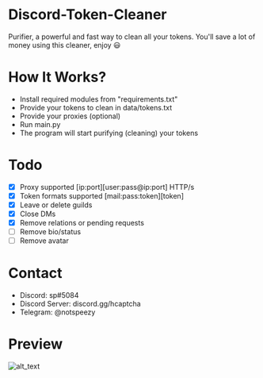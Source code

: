 # Discord-Token-Cleaner
Purifier, a powerful and fast way to clean all your tokens. You'll save a lot of money using this cleaner, enjoy ‎😃
# How It Works?
- Install required modules from "requirements.txt"
- Provide your tokens to clean in data/tokens.txt
- Provide your proxies (optional)
- Run main.py
- The program will start purifying (cleaning) your tokens
# Todo
- [x] Proxy supported [ip:port][user:pass@ip:port] HTTP/s
- [x] Token formats supported [mail:pass:token][token]
- [x] Leave or delete guilds
- [x] Close DMs
- [x] Remove relations or pending requests
- [ ] Remove bio/status
- [ ] Remove avatar
# Contact
- Discord: sp#5084
- Discord Server: discord.gg/hcaptcha
- Telegram: @notspeezy
# Preview 
![alt_text](https://iili.io/wVW4P1.gif)
